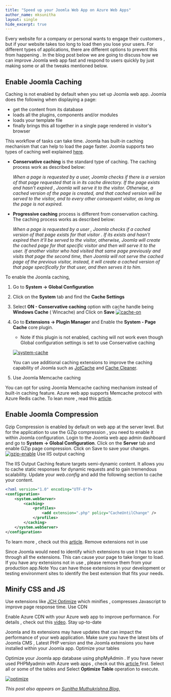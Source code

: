 ```yaml
---
title: "Speed up your Joomla Web App on Azure Web Apps"
author_name: mksunitha
layout: single
hide_excerpt: true
--- 
```


Every website for a company or personal wants to engage their customers , but if your website takes too long to load then you lose your users. For different types of applications, there are different options to prevent this from happening . In the blog post below we are going to discuss how we can improve Joomla web app fast and respond to users quickly by just making some or all the tweaks mentioned below.

## Enable Joomla Caching

Caching is not enabled by default when you set up Joomla web app. Joomla does the following when displaying a page:

- get the content from its database
- loads all the plugins, components and/or modules
- loads your template file
- finally brings this all together in a single page rendered in visitor's browser

This workflow of tasks can take time. Joomla has built-in caching mechanism that can help to load the page faster. Joomla supports two types of caching well explained [here](http://stackoverflow.com/questions/12739297/what-is-difference-between-conservative-caching-and-progressive-caching-in-jooml).

- **Conservative caching** is the standard type of caching. The caching process work as described below:

    *When a page is requested by a user, Joomla checks if there is a version of that page requested that is in its cache directory. If the page exists and hasn't expired , Joomla will serve it to the visitor. Otherwise, a cached version of the page is created, and that cached version will be served to the visitor, and to every other consequent visitor, as long as the page is not expired.*

- **Progressive caching** process is different from conservation caching. The caching process works as described below:

    *When a page is requested by a user , Joomla checks if a cached version of that page exists for that visitor . If its exists and hasn't expired then it’ll be served to the visitor, otherwise, Joomla will create the cached page for that specific visitor and then will serve it to the user. If another visitor who had visited that same page previously and visits that page the second time, then Joomla will not serve the cached page of the previous visitor, instead, it will create a cached version of that page specifically for that user, and then serves it to him.*

To enable the Joomla caching,

1. Go to **System -> Global Configuration**
1. Click on the **System** tab and find the **Cache Settings**
1. Select **ON - Conservative caching** option with cache handle being **Windows Cache** ( Wincache) and Click on **Save**
    [![cache-on](https://sunithamk.files.wordpress.com/2016/05/cache-on.png?w=300)](https://sunithamk.files.wordpress.com/2016/05/cache-on.png)

1. Go to **Extensions -> Plugin Manager** and Enable the **System - Page Cache** core plugin.
    - Note if this plugin is not enabled, caching will not work even though Global configuration settings is set to use Conservative caching 

    [![system-cache](https://sunithamk.files.wordpress.com/2016/05/system-cache.png)](https://sunithamk.files.wordpress.com/2016/05/system-cache.png)

    You can use additional caching extensions to improve the caching capability of Joomla such as [JotCache](http://extensions.joomla.org/extensions/core-enhancements/performance/cache/13155) and [Cache Cleaner](http://www.nonumber.nl/extensions/cachecleaner).
1. Use Joomla Memcache caching

You can opt for using Joomla Memcache caching mechanism instead of built-in caching feature. Azure web app supports Memcache protocol with Azure Redis cache. To lean more , read this [article](https://azure.microsoft.com/en-us/documentation/articles/web-sites-connect-to-redis-using-memcache-protocol/). 

## Enable Joomla Compression

Gzip Compression is enabled by default on web app at the server level. But for the application to use the GZip compression , you need to enable it within Joomla configuration. Login to the Joomla web app admin dashboard and go to **System -> Global Configuration**. Click on the **Server** tab and enable GZip page compression. Click on Save to save your changes. [![gzip-enable](https://sunithamk.files.wordpress.com/2016/05/gzip-enable.png)](https://sunithamk.files.wordpress.com/2016/05/gzip-enable.png) Use IIS output caching

The IIS Output Caching feature targets semi-dynamic content. It allows you to cache static responses for dynamic requests and to gain tremendous scalability. Update your *web.config* and add the following section to cache your content. 

```xml
<?xml version="1.0" encoding="UTF-8"?>
<configuration>
    <system.webServer>
        <caching>
            <profiles>
                <add extension=".php" policy="CacheUntilChange" />
            </profiles>
        </caching>
    </system.webServer>
</configuration>
```

To learn more , check out this [article](https://blogs.msdn.microsoft.com/brian_swan/2011/06/08/performance-tuning-php-apps-on-windowsiis-with-output-caching/). Remove extensions not in use

Since Joomla would need to identify which extensions to use it has to scan through all the extensions. This can cause your page to take longer to load. If you have any extensions not in use , please remove them from your production app.Note You can have those extensions in your development or testing environment sites to identify the best extension that fits your needs. 

## Minify CSS and JS

Use extensions like [JCH Optimize](http://extensions.joomla.org/extensions/core-enhancements/performance/site-performance/12088) which minifies , compresses Javascript to improve page response time. Use CDN

Enable Azure CDN with your Azure web app to improve performance. For details , check out this [video](https://channel9.msdn.com/Shows/Azure-Friday/Azure-Websites-CDN-Content-Distribution-Network-Support-with-Yochay-Kiriaty). Stay up-to-date

Joomla and its extensions may have updates that can impact the performance of your web application. Make sure you have the latest bits of Joomla CMS , Latest PHP version and the Joomla extensions you have installed within your Joomla app. Optimize your tables

Optimize your Joomla app database using phpMyAdmin . If you have never used PHPMyadmin with Azure web apps , check out this [article ](https://sunithamk.wordpress.com/2016/01/04/how-to-use-phpmyadmin-for-your-azure-web-app/)first. Select all or some of the tables and Select **Optimize Table** operation to execute.

[![optimize](https://sunithamk.files.wordpress.com/2016/05/optimize.png)](https://sunithamk.files.wordpress.com/2016/05/optimize.png)

*This post also appears on [Sunitha Muthukrishna Blog.](https://sunithamk.wordpress.com/2016/05/09/how-to-speed-up-joomla-web-app-on-azure-app-services/ "Sunitha's Blog")*
